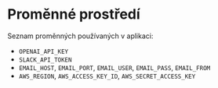 
# Proměnné prostředí

Seznam proměnných používaných v aplikaci:

- `OPENAI_API_KEY`
- `SLACK_API_TOKEN`
- `EMAIL_HOST`, `EMAIL_PORT`, `EMAIL_USER`, `EMAIL_PASS`, `EMAIL_FROM`
- `AWS_REGION`, `AWS_ACCESS_KEY_ID`, `AWS_SECRET_ACCESS_KEY`
